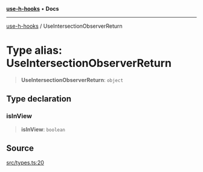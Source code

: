 [**use-h-hooks**](../README.md) • **Docs**

***

[use-h-hooks](../globals.md) / UseIntersectionObserverReturn

# Type alias: UseIntersectionObserverReturn

> **UseIntersectionObserverReturn**: `object`

## Type declaration

### isInView

> **isInView**: `boolean`

## Source

[src/types.ts:20](https://github.com/AhmadHddad/use-h-hooks/blob/daa6dd045ddcb2443f6d50fe7685055eb57611b7/src/types.ts#L20)
